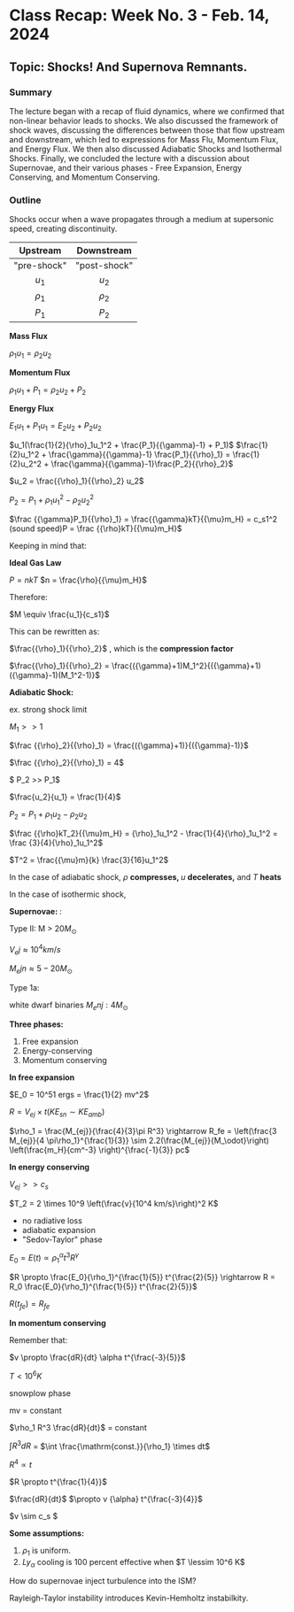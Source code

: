 # Class Recap: Week No. 3 - Feb. 14, 2024
## Topic: Shocks! And Supernova Remnants.

### Summary

The lecture began with a recap of fluid dynamics, where we confirmed that non-linear behavior leads to shocks. We also discussed the framework of shock waves, discussing the differences between those that flow upstream and downstream, which led to expressions for Mass Flu, Momentum Flux, and Energy Flux. We then also discussed Adiabatic Shocks and Isothermal Shocks. Finally, we concluded the lecture with a discussion about Supernovae, and their various phases - Free Expansion, Energy Conserving, and Momentum Conserving.


### Outline 

Shocks occur when a wave propagates through a medium at supersonic speed, creating discontinuity.

| Upstream | Downstream | 
|:--------:|:----------:|
| "pre-shock" | "post-shock" | 
| $u_1$| $u_2$ | 
| ${\rho}_1$ | ${\rho}_2$ |
| $P_1$ | $P_2$|

<b>Mass Flux</b>

${\rho}_1u_1={\rho}_2u_2$

<b> Momentum Flux </b>

${\rho}_1u_1 + P_1={\rho}_2u_2 + P_2$

<b> Energy Flux</b>

$E_1u_1 + P_1u_1 = E_2u_2 + P_2u_2$

$u_1(\frac{1}{2}{\rho}_1u_1^2 + \frac{P_1}{{\gamma}-1} + P_1)$
$\frac{1}{2}u_1^2 + \frac{\gamma}{{\gamma}-1} \frac{P_1}{{\rho}_1} = \frac{1}{2}u_2^2 + \frac{\gamma}{{\gamma}-1}\frac{P_2}{{\rho}_2}$

$u_2 = \frac{{\rho}_1}{{\rho}_2} u_2$

$P_2 = P_1 + {\rho}_1u_1^2-{\rho}_2u_2^2$

$\frac {{\gamma}P_1}{{\rho}_1} = \frac{{\gamma}kT}{{\mu}m_H} = c_s1^2 (sound speed)P = \frac {{\rho}kT}{{\mu}m_H}$

Keeping in mind that:

<b> Ideal Gas Law </b>

$P = nkT$
$n = \frac{\rho}{{\mu}m_H}$

Therefore:

$M \equiv \frac{u_1}{c_s1}$

This can be rewritten as:

$\frac{{\rho}_1}{{\rho}_2}$ , which is the <b> compression factor </b>

$\frac{{\rho}_1}{{\rho}_2} = \frac{({\gamma}+1)M_1^2}{({\gamma}+1)({\gamma}-1)(M_1^2-1)}$

<b>Adiabatic Shock:</b>

ex. strong shock limit

$M_1 >> 1$

$\frac {{\rho}_2}{{\rho}_1} = \frac{({\gamma}+1)}{({\gamma}-1)}$

$\frac {{\rho}_2}{{\rho}_1} = 4$

$ P_2 >> P_1$

$\frac{u_2}{u_1} = \frac{1}{4}$

$P_2 = P_1 + {\rho}_1u_2 - {\rho}_2u_2$

$\frac {{\rho}kT_2}{{\mu}m_H} = {\rho}_1u_1^2 - \frac{1}{4}{\rho}_1u_1^2 = \frac {3}{4}{\rho}_1u_1^2$

$T^2 = \frac{{\mu}m}{k} \frac{3}{16}u_1^2$

In the case of adiabatic shock, ${\rho}$ <b> compresses, </b> $u$ <b> decelerates,</b> and $T$ <b> heats</b>

In the case of isothermic shock, 

<b> Supernovae: </b>:

Type II: 
M > $20 M_\odot$

$V_ej \approx 10^4 km/s$

$M_ejn \approx 5-20 M_\odot$

Type 1a:

white dwarf binaries
$M_enj: 4 M_\odot$

**Three phases:** 

1. Free expansion  
2. Energy-conserving  
3. Momentum conserving  

**In free expansion**  
    
$E_0 =  10^51 ergs = \frac{1}{2} mv^2$  
    
$R = V_{ej} \times t (KE_{sn} \sim KE_{amb})$
    
$\rho_1 = \frac{M_{ej}}{\frac{4}{3}\pi R^3} \rightarrow R_fe = \left(\frac{3 M_{ej}}{4 \pi\rho_1}^{\frac{1}{3}} \sim 2.2(\frac{M_{ej}}{M_\odot}\right) \left(\frac{m_H}{cm^-3} \right)^{\frac{-1}{3}} pc$
    
**In energy conserving**  
    
$V_{ej} >> c_s$
    
$T_2 = 2 \times 10^9 \left(\frac{v}{10^4 km/s}\right)^2 K$  

- no radiative loss  
- adiabatic expansion  
- "Sedov-Taylor" phase  
    
$E_0 = E(t) \propto \rho_1^{\alpha} t^3 R^{\gamma}$
    
$R \propto \frac{E_0}{\rho_1}^{\frac{1}{5}}  t^{\frac{2}{5}} \rightarrow R = R_0 \frac{E_0}{\rho_1}^{\frac{1}{5}} t^{\frac{2}{5}}$  
    
$R(t_{fe}) = R_{fe}$
    
**In momentum conserving**  
    
Remember that:  
    
$v \propto \frac{dR}{dt} \alpha t^{\frac{-3}{5}}$
  
$T < 10^6K$

snowplow phase  

mv = constant  

$\rho_1 R^3 \frac{dR}{dt}$ = constant

$\int R^3 dR$ = $\int \frac{\mathrm{const.}}{\rho_1} \times dt$

$R^4 \propto t$

$R \propto t^{\frac{1}{4}}$  

$\frac{dR}{dt}$ $\propto v {\alpha} t^{\frac{-3}{4}}$  

$v \sim c_s $

**Some assumptions:**  
1. ${\rho}_1$ is uniform.  
2. $Ly_{\alpha}$ cooling is 100 percent effective when $T \lessim 10^6 K$  

How do supernovae inject turbulence into the ISM?

Rayleigh-Taylor instability introduces Kevin-Hemholtz instabilkity.



